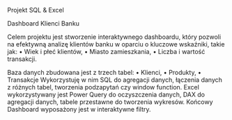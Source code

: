 Projekt SQL & Excel

Dashboard Klienci Banku

Celem projektu jest stworzenie interaktywnego dashboardu, który pozwoli na efektywną analizę klientów banku w oparciu o kluczowe wskaźniki, takie jak:
•	Wiek i płeć klientów,
•	Miasto zamieszkania,
•	Liczba i wartość transakcji.

Baza danych zbudowana jest z trzech tabel:
•	Klienci,
•	Produkty,
•	Transakcje
Wykorzystuję w nim SQL do agregacji danych, łączenia danych z różnych tabel, tworzenia podzapytań czy window function. Excel wykorzystywany jest Power Query do oczyszczenia danych, DAX do agregacji danych, tabele przestawne do tworzenia wykresów. Końcowy Dashboard wyposażony jest w interaktywne filtry.
